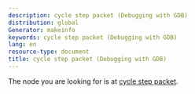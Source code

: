 ```yaml
---
description: cycle step packet (Debugging with GDB)
distribution: global
Generator: makeinfo
keywords: cycle step packet (Debugging with GDB)
lang: en
resource-type: document
title: cycle step packet (Debugging with GDB)
---
```

The node you are looking for is at [cycle step packet](Packets.html#cycle-step-packet).
